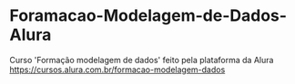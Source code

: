 # Foramacao-Modelagem-de-Dados-Alura
 Curso 'Formação modelagem de dados' feito pela plataforma da Alura <https://cursos.alura.com.br/formacao-modelagem-dados>
